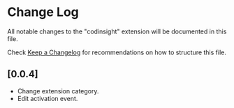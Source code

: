 # Change Log

All notable changes to the "codinsight" extension will be documented in this file.

Check [Keep a Changelog](http://keepachangelog.com/) for recommendations on how to structure this file.

## [0.0.4]

- Change extension category.
- Edit activation event.